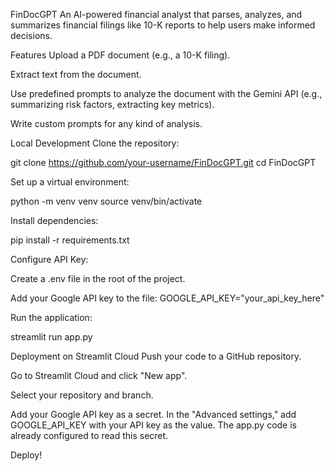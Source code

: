 FinDocGPT
An AI-powered financial analyst that parses, analyzes, and summarizes financial filings like 10-K reports to help users make informed decisions.

Features
Upload a PDF document (e.g., a 10-K filing).

Extract text from the document.

Use predefined prompts to analyze the document with the Gemini API (e.g., summarizing risk factors, extracting key metrics).

Write custom prompts for any kind of analysis.

Local Development
Clone the repository:

git clone https://github.com/your-username/FinDocGPT.git
cd FinDocGPT

Set up a virtual environment:

python -m venv venv
source venv/bin/activate

Install dependencies:

pip install -r requirements.txt

Configure API Key:

Create a .env file in the root of the project.

Add your Google API key to the file: GOOGLE_API_KEY="your_api_key_here"

Run the application:

streamlit run app.py

Deployment on Streamlit Cloud
Push your code to a GitHub repository.

Go to Streamlit Cloud and click "New app".

Select your repository and branch.

Add your Google API key as a secret. In the "Advanced settings," add GOOGLE_API_KEY with your API key as the value. The app.py code is already configured to read this secret.

Deploy!
